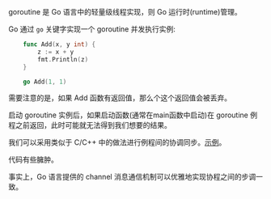 
goroutine 是 Go 语言中的轻量级线程实现，则 Go 运行时(runtime)管理。

Go 通过 `go` 关键字实现一个 goroutine 并发执行实例:
```go
    func Add(x, y int) {
        z := x + y
        fmt.Println(z)
    }

    go Add(1, 1)
```
需要注意的是，如果 Add 函数有返回值，那么个这个返回值会被丢弃。

启动 goroutine 实例后，如果启动函数(通常在main函数中启动)在 goroutine 例程之前返回，此时可能就无法得到我们想要的结果。

我们可以采用类似于 C/C++ 中的做法进行例程间的协调同步。[示例](t/02_goroutine.go)。

代码有些臃肿。

事实上，Go 语言提供的 channel 消息通信机制可以优雅地实现协程之间的步调一致。
